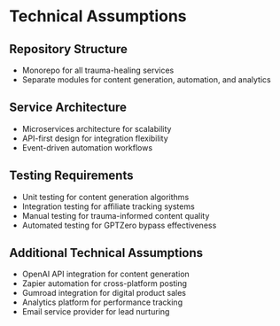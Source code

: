 # Technical Assumptions

## Repository Structure
- Monorepo for all trauma-healing services
- Separate modules for content generation, automation, and analytics

## Service Architecture
- Microservices architecture for scalability
- API-first design for integration flexibility
- Event-driven automation workflows

## Testing Requirements
- Unit testing for content generation algorithms
- Integration testing for affiliate tracking systems
- Manual testing for trauma-informed content quality
- Automated testing for GPTZero bypass effectiveness

## Additional Technical Assumptions
- OpenAI API integration for content generation
- Zapier automation for cross-platform posting
- Gumroad integration for digital product sales
- Analytics platform for performance tracking
- Email service provider for lead nurturing
